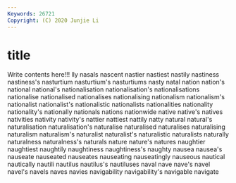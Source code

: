 ```yaml
---
Keywords: 26721
Copyright: (C) 2020 Junjie Li
---
```


# title

Write contents here!!!
lly 
nasals 
nascent 
nastier 
nastiest 
nastily
nastiness 
nastiness's 
nasturtium 
nasturtium's 
nasturtiums 
nasty 
natal 
nation 
nation's 
national
national's 
nationalisation 
nationalisation's 
nationalisations 
nationalise 
nationalised 
nationalises 
nationalising 
nationalism 
nationalism's
nationalist 
nationalist's 
nationalistic 
nationalists 
nationalities 
nationality 
nationality's 
nationally 
nationals 
nations
nationwide 
native 
native's 
natives 
nativities 
nativity 
nativity's 
nattier 
nattiest 
nattily
natty 
natural 
natural's 
naturalisation 
naturalisation's 
naturalise 
naturalised 
naturalises 
naturalising 
naturalism
naturalism's 
naturalist 
naturalist's 
naturalistic 
naturalists 
naturally 
naturalness 
naturalness's 
naturals 
nature
nature's 
natures 
naughtier 
naughtiest 
naughtily 
naughtiness 
naughtiness's 
naughty 
nausea 
nausea's
nauseate 
nauseated 
nauseates 
nauseating 
nauseatingly 
nauseous 
nautical 
nautically 
nautili 
nautilus
nautilus's 
nautiluses 
naval 
nave 
nave's 
navel 
navel's 
navels 
naves 
navies
navigability 
navigability's 
navigable 
navigate 
